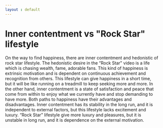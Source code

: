 ```yaml
---
layout : default
---
```


# Inner contentment vs "Rock Star" lifestyle

On the way to find happiness, there are inner contentment and hedonistic of rock star lifestyle. The hedonistic desire in the “Rock Star" video is a life which is chasing wealth, fame, adorable fans. This kind of happiness is extrinsic motivation and is dependent on continuous achievement and recognition from others. This lifestyle can give happiness in a short time, but it will be like running on a treadmill to keep seeking more and more. In the other hand, inner contentment is a state of satisfaction and peace that come from within to enjoy what we currently have and stop demanding to have more. Both paths to happiness have their advantages and disadvantages. Inner contentment has its stability in the long run, and it is independent to external factors, but this lifestyle lacks excitement and luxury. “Rock Star” lifestyle give more luxury and pleasures, but it is unstable in long run, and it is dependence on the external motivation.
